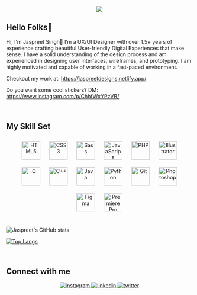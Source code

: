 <div align="center">
 
<img src="https://media.licdn.com/dms/image/D4D16AQGcSBLtZp2dWg/profile-displaybackgroundimage-shrink_350_1400/0/1682878757285?e=1689206400&v=beta&t=WNaq0iufiXw5hbnwmQKPb7SAYcWKwvQiQB2KcG_5JTM" align="center"/>
</div>  


## Hello Folks👋

 <div align="left">Hi, I‘m Jaspreet Singh👋
I’m a UX/UI Designer with over 1.5+ years of experience crafting beautiful User-friendly Digital Experiences that make sense. I have a solid understanding of the design process and am experienced in designing user interfaces, wireframes, and prototyping. I am highly motivated and capable of working in a fast-paced environment.

Checkout my work at: https://jaspreetdesigns.netlify.app/

Do you want some cool stickers? DM: https://www.instagram.com/p/ChhfWxYPzVB/</div>

<br>

## My Skill Set  
<div align="center">  
<img style="margin: 10px" src="https://profilinator.rishav.dev/skills-assets/html5-original-wordmark.svg" alt="HTML5" height="50" />
<img style="margin: 10px" src="https://profilinator.rishav.dev/skills-assets/css3-original-wordmark.svg" alt="CSS3" height="50" />
<img style="margin: 10px" src="https://profilinator.rishav.dev/skills-assets/sass-original.svg" alt="Sass" height="50" /> 
<img style="margin: 10px" src="https://profilinator.rishav.dev/skills-assets/javascript-original.svg" alt="JavaScript" height="50" />  
 <img style="margin: 10px" src="https://profilinator.rishav.dev/skills-assets/php-original.svg" alt="PHP" height="50" />
<img style="margin: 10px" src="https://profilinator.rishav.dev/skills-assets/adobe_illustrator-icon.svg" alt="Illustrator" height="50" />
<img style="margin: 10px" src="https://profilinator.rishav.dev/skills-assets/c-original.svg" alt="C" height="50" /> 
<img style="margin: 10px" src="https://profilinator.rishav.dev/skills-assets/cplusplus-original.svg" alt="C++" height="50" />  
 <img style="margin: 10px" src="https://profilinator.rishav.dev/skills-assets/java-original-wordmark.svg" alt="Java" height="50" /> 
 <img style="margin: 10px" src="https://profilinator.rishav.dev/skills-assets/python-original.svg" alt="Python" height="50" /> 
<img style="margin: 10px" src="https://profilinator.rishav.dev/skills-assets/git-scm-icon.svg" alt="Git" height="50" />  
<img style="margin: 10px" src="https://profilinator.rishav.dev/skills-assets/photoshop-plain.svg" alt="Photoshop" height="50" />  
<img style="margin: 10px" src="https://profilinator.rishav.dev/skills-assets/figma-icon.svg" alt="Figma" height="50" />  
<img style="margin: 10px" src="https://profilinator.rishav.dev/skills-assets/adobepremierepro.png" alt="Premiere Pro" height="50" />  
</div>
<br>


![Jaspreet's GitHub stats](https://github-readme-stats.vercel.app/api?username=Jaspreet099&show_icons=true&theme=tokyonight)

[![Top Langs](https://github-readme-stats.vercel.app/api/top-langs/?username=Jaspreet099&layout=compact)](https://github.com/anuraghazra/github-readme-stats)

<br>

## Connect with me  
<div align="center">
<a href="https://instagram.com/jaspreet.designs/" target="_blank">
<img src=https://img.shields.io/badge/instagram-%23000000.svg?&style=for-the-badge&logo=instagram&logoColor=white alt=instagram style="margin-bottom: 5px;" />
</a>   
<a href="https://linkedin.com/in/jaspreet099" target="_blank">
<img src=https://img.shields.io/badge/linkedin-%231E77B5.svg?&style=for-the-badge&logo=linkedin&logoColor=white alt=linkedin style="margin-bottom: 5px;" />
</a>
<a href="https://twitter.com/s_jaspreet099" target="_blank">
<img src=https://img.shields.io/badge/twitter-%2300acee.svg?&style=for-the-badge&logo=twitter&logoColor=white alt=twitter style="margin-bottom: 5px;" />
</a>  
</div>  
 

